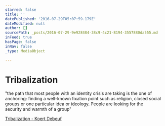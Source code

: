 ```yaml
---
starred: false
title: ''
datePublished: '2016-07-29T05:07:59.179Z'
dateModified: null
author: []
sourcePath: _posts/2016-07-29-9e928484-38c9-4c21-8194-3557880da555.md
inFeed: true
hasPage: false
inNav: false
_type: MediaObject

---
```

# Tribalization

"the path that most people with an identity crisis are taking is the one of anchoring: finding a well-known fixation point such as religion, closed social groups or one particular idea or ideology. People are looking for the security and warmth of a group"

[Tribalization - Koert Debeuf ][0]

[0]: https://medium.com/@koertdebeuf/tribalization-d6446b5301ed#.xazjlhjvf